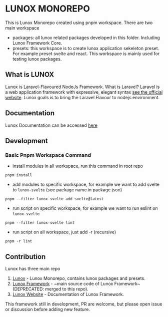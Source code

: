# LUNOX MONOREPO

This is Lunox Monorepo created using pnpm workspace. There are two main workspace

- packages: all lunox related packages developed in this folder. Including Lunox Framework Core.
- presets: this workspace is to create lunox application sekeleton preset. For example preset svelte and react. This workspace is mainly used for testing lunox packages.

## What is LUNOX

Lunox is Laravel-Flavoured NodeJs Framework. What is Laravel?
Laravel is a web application framework with expressive, elegant syntax [see the official website](https://laravel.com). Lunox goals is to bring the Laravel Flavour to nodejs environment.

## Documentation

Lunox Documentation can be accessed [here](https://kodepandai.github.io/lunox/)

## Development

### Basic Pnpm Workspace Command

- install modules in all workspace, run this command in root repo

```
pnpm install
```

- add modules to specific workspace, for example we want to add svelte to `lunox-svelte` (see package name in package.json)

```
pnpm --filter lunox-svelte add svelte@latest
```

- run script on specific workspace, for example we want to run eslint on `lunox-svelte`

```
pnpm --filter lunox-svelte lint
```

- run script on all workspace, just add -r (recursive)

```
pnpm -r lint
```

## Contribution

Lunox has three main repo

1. [Lunox](https://github.com/kodepandai/lunox) - Lunox Monorepo, contains lunox packages and presets.
2. [Lunox Framework](https://github.com/kodepandai/lunox-framework) - ~main source code of Lunox Framework~ (DEPRECATED: merged to this repo).
3. [Lunox Website](https://github.com/kodepandai/lunox-website) - Documentation of Lunox Framework.

This framework still in development, PR are welcome, but please open issue or discussion before adding new feature.
